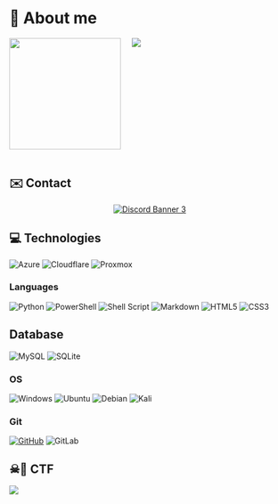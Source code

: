# 👤 About me



<div style="display: flex; flex-direction: row;">
  <img class="img" src="https://images.weserv.nl/?url=avatars.githubusercontent.com/u/66858782?v=4&h=300&w=300&fit=cover&mask=circle&maxage=7d" height="auto" width="200" />
  &nbsp;&nbsp;&nbsp;&nbsp;&nbsp;
  <img class="img" src="https://github-readme-stats.vercel.app/api?username=danglock&theme=github_dark&show_icons=true" />
</div>


<br>



## ✉️ Contact

<p align="center">
  <a href = "https://discord.gg/vb2sFv8Fv9">
    <img src="https://discordapp.com/api/guilds/664549046047866884/widget.png?style=banner3" alt="Discord Banner 3"/>
   </a>
</p>


## 💻 Technologies
![Azure](https://img.shields.io/badge/azure-%230072C6.svg?style=for-the-badge&logo=microsoftazure&logoColor=white)
![Cloudflare](https://img.shields.io/badge/Cloudflare-F38020?style=for-the-badge&logo=Cloudflare&logoColor=white)
![Proxmox](https://img.shields.io/badge/Proxmox-E57000.svg?style=for-the-badge&logo=Proxmox&logoColor=white)

### Languages
![Python](https://img.shields.io/badge/python-3670A0?style=for-the-badge&logo=python&logoColor=ffdd54)
![PowerShell](https://img.shields.io/badge/PowerShell-%235391FE.svg?style=for-the-badge&logo=powershell&logoColor=white)
![Shell Script](https://img.shields.io/badge/shell_script-%23121011.svg?style=for-the-badge&logo=gnu-bash&logoColor=white)
![Markdown](https://img.shields.io/badge/markdown-%23000000.svg?style=for-the-badge&logo=markdown&logoColor=white)
![HTML5](https://img.shields.io/badge/html5-%23E34F26.svg?style=for-the-badge&logo=html5&logoColor=white)
![CSS3](https://img.shields.io/badge/css3-%231572B6.svg?style=for-the-badge&logo=css3&logoColor=white)

## Database
![MySQL](https://img.shields.io/badge/mysql-%2300f.svg?style=for-the-badge&logo=mysql&logoColor=white)
![SQLite](https://img.shields.io/badge/sqlite-%2307405e.svg?style=for-the-badge&logo=sqlite&logoColor=white)

### OS
![Windows](https://img.shields.io/badge/Windows-0078D6?style=for-the-badge&logo=windows&logoColor=white)
![Ubuntu](https://img.shields.io/badge/Ubuntu-E95420?style=for-the-badge&logo=ubuntu&logoColor=white)
![Debian](https://img.shields.io/badge/Debian-D70A53?style=for-the-badge&logo=debian&logoColor=white)
![Kali](https://img.shields.io/badge/Kali-268BEE?style=for-the-badge&logo=kalilinux&logoColor=white)

### Git
[![GitHub](https://img.shields.io/badge/github-%23121011.svg?style=for-the-badge&logo=github&logoColor=white)](https://github.com/danglock)
![GitLab](https://img.shields.io/badge/gitlab-%23181717.svg?style=for-the-badge&logo=gitlab&logoColor=white)

## ☠🚩 CTF

[<img src="https://tryhackme-badges.s3.amazonaws.com/danglock.png">](https://tryhackme.com/p/danglock)
